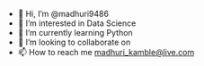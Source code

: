 - 👋 Hi, I’m @madhuri9486
- 👀 I’m interested in Data Science
- 🌱 I’m currently learning Python
- 💞️ I’m looking to collaborate on 
- 📫 How to reach me madhuri_kamble@live.com

<!---
madhuri9486/madhuri9486 is a ✨ special ✨ repository because its `README.md` (this file) appears on your GitHub profile.
You can click the Preview link to take a look at your changes.
--->
